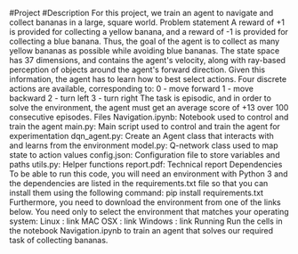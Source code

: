#Project
#Description
For this project, we train an agent to navigate and collect bananas in a large, square world.
Problem statement
A reward of +1 is provided for collecting a yellow banana, and a reward of -1 is provided for collecting a blue banana. Thus, the goal of the agent is to collect as many yellow bananas as possible while avoiding blue bananas.
The state space has 37 dimensions, and contains the agent's velocity, along with ray-based perception of objects around the agent's forward direction. Given this information, the agent has to learn how to best select actions. Four discrete actions are available, corresponding to:
0 - move forward
1 - move backward
2 - turn left
3 - turn right The task is episodic, and in order to solve the environment, the agent must get an average score of +13 over 100 consecutive episodes.
Files
Navigation.ipynb: Notebook used to control and train the agent
main.py: Main script used to control and train the agent for experimentation
dqn_agent.py: Create an Agent class that interacts with and learns from the environment
model.py: Q-network class used to map state to action values
config.json: Configuration file to store variables and paths
utils.py: Helper functions
report.pdf: Technical report
Dependencies
To be able to run this code, you will need an environment with Python 3 and the dependencies are listed in the requirements.txt file so that you can install them using the following command:
pip install requirements.txt
Furthermore, you need to download the environment from one of the links below. You need only to select the environment that matches your operating system:
Linux : link
MAC OSX : link
Windows : link
Running
Run the cells in the notebook Navigation.ipynb to train an agent that solves our required task of collecting bananas.
